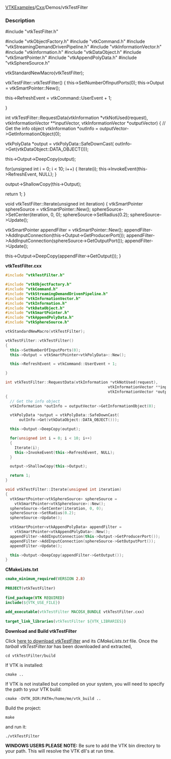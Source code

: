 [VTKExamples](/index/)/[Cxx](/Cxx)/Demos/vtkTestFilter

### Description
<source lang="cpp">
#include "vtkTestFilter.h"

#include "vtkObjectFactory.h"
#include "vtkCommand.h"
#include "vtkStreamingDemandDrivenPipeline.h"
#include "vtkInformationVector.h"
#include "vtkInformation.h"
#include "vtkDataObject.h"
#include "vtkSmartPointer.h"
#include "vtkAppendPolyData.h"
#include "vtkSphereSource.h"

vtkStandardNewMacro(vtkTestFilter);

vtkTestFilter::vtkTestFilter()
{
  this->SetNumberOfInputPorts(0);
  this->Output = vtkSmartPointer<vtkPolyData>::New();

  this->RefreshEvent = vtkCommand::UserEvent + 1;

}

int vtkTestFilter::RequestData(vtkInformation *vtkNotUsed(request),
                                             vtkInformationVector **inputVector,
                                             vtkInformationVector *outputVector)
{
  // Get the info object
  vtkInformation *outInfo = outputVector->GetInformationObject(0);

  vtkPolyData *output = vtkPolyData::SafeDownCast(
      outInfo->Get(vtkDataObject::DATA_OBJECT()));

  this->Output->DeepCopy(output);

  for(unsigned int i = 0; i < 10; i++)
    {
    Iterate(i);
    this->InvokeEvent(this->RefreshEvent, NULL);
    }

  output->ShallowCopy(this->Output);

  return 1;
}

void vtkTestFilter::Iterate(unsigned int iteration)
{
  vtkSmartPointer<vtkSphereSource> sphereSource =
    vtkSmartPointer<vtkSphereSource>::New();
  sphereSource->SetCenter(iteration, 0, 0);
  sphereSource->SetRadius(0.2);
  sphereSource->Update();

  vtkSmartPointer<vtkAppendPolyData> appendFilter =
    vtkSmartPointer<vtkAppendPolyData>::New();
  appendFilter->AddInputConnection(this->Output->GetProducerPort());
  appendFilter->AddInputConnection(sphereSource->GetOutputPort());
  appendFilter->Update();

  this->Output->DeepCopy(appendFilter->GetOutput());
}

</source>

**vtkTestFilter.cxx**
```c++
#include "vtkTestFilter.h"

#include "vtkObjectFactory.h"
#include "vtkCommand.h"
#include "vtkStreamingDemandDrivenPipeline.h"
#include "vtkInformationVector.h"
#include "vtkInformation.h"
#include "vtkDataObject.h"
#include "vtkSmartPointer.h"
#include "vtkAppendPolyData.h"
#include "vtkSphereSource.h"

vtkStandardNewMacro(vtkTestFilter);

vtkTestFilter::vtkTestFilter()
{
  this->SetNumberOfInputPorts(0);
  this->Output = vtkSmartPointer<vtkPolyData>::New();

  this->RefreshEvent = vtkCommand::UserEvent + 1;

}

int vtkTestFilter::RequestData(vtkInformation *vtkNotUsed(request),
                                             vtkInformationVector **inputVector,
                                             vtkInformationVector *outputVector)
{
  // Get the info object
  vtkInformation *outInfo = outputVector->GetInformationObject(0);

  vtkPolyData *output = vtkPolyData::SafeDownCast(
      outInfo->Get(vtkDataObject::DATA_OBJECT()));

  this->Output->DeepCopy(output);

  for(unsigned int i = 0; i < 10; i++)
  {
    Iterate(i);
    this->InvokeEvent(this->RefreshEvent, NULL);
  }

  output->ShallowCopy(this->Output);

  return 1;
}

void vtkTestFilter::Iterate(unsigned int iteration)
{
  vtkSmartPointer<vtkSphereSource> sphereSource =
    vtkSmartPointer<vtkSphereSource>::New();
  sphereSource->SetCenter(iteration, 0, 0);
  sphereSource->SetRadius(0.2);
  sphereSource->Update();

  vtkSmartPointer<vtkAppendPolyData> appendFilter =
    vtkSmartPointer<vtkAppendPolyData>::New();
  appendFilter->AddInputConnection(this->Output->GetProducerPort());
  appendFilter->AddInputConnection(sphereSource->GetOutputPort());
  appendFilter->Update();

  this->Output->DeepCopy(appendFilter->GetOutput());
}
```
**CMakeLists.txt**
```cmake
cmake_minimum_required(VERSION 2.8)
 
PROJECT(vtkTestFilter)
 
find_package(VTK REQUIRED)
include(${VTK_USE_FILE})
 
add_executable(vtkTestFilter MACOSX_BUNDLE vtkTestFilter.cxx)
 
target_link_libraries(vtkTestFilter ${VTK_LIBRARIES})
```

**Download and Build vtkTestFilter**

Click [here to download vtkTestFilter](https://github.com/lorensen/VTKWikiExamplesTarballs/raw/master/vtkTestFilter.tar) and its *CMakeLists.txt* file.
Once the *tarball vtkTestFilter.tar* has been downloaded and extracted,
```
cd vtkTestFilter/build 
```
If VTK is installed:
```
cmake ..
```
If VTK is not installed but compiled on your system, you will need to specify the path to your VTK build:
```
cmake -DVTK_DIR:PATH=/home/me/vtk_build ..
```
Build the project:
```
make
```
and run it:
```
./vtkTestFilter
```
**WINDOWS USERS PLEASE NOTE:** Be sure to add the VTK bin directory to your path. This will resolve the VTK dll's at run time.

